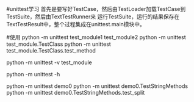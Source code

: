 #unittest学习
首先是要写好TestCase，然后由TestLoader加载TestCase到TestSuite，然后由TextTestRunner来 运行TestSuite，运行的结果保存在TextTestResult中，整个过程集成在unittest.main模块中。


#使用
python -m unittest test_module1 test_module2
python -m unittest test_module.TestClass
python -m unittest test_module.TestClass.test_method

python -m unittest -v test_module

python -m unittest -h

python -m unittest demo0
python -m unittest demo0.TestStringMethods
python -m unittest demo0.TestStringMethods.test_split
